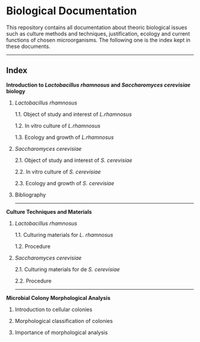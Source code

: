 # **Biological Documentation**

This repository contains all documentation about theoric biological issues such as culture methods and techniques, justification, ecology and current functions of chosen microorganisms. The following one is the index kept in these documents.

-----------------

## Index

**Introduction to *Lactobacillus rhamnosus* and *Saccharomyces cerevisiae* biology**

1. *Lactobacillus rhamnosus*
   
   1.1. Object of study and interest of *L.rhamnosus*
   
   1.2. In vitro culture of *L.rhamnosus*
      
   1.3. Ecology and growth of *L.rhamnosus*
 
2. *Saccharomyces cerevisiae*
   
   2.1. Object of study and interest of *S. cerevisiae*
      
   2.2. In vitro culture of *S. cerevisiae*
      
   2.3. Ecology and growth of *S. cerevisiae*
        
3. Bibliography
   
   ------------
   
**Culture Techniques and Materials**

1. *Lactobacillus rhamnosus*

   1.1. Culturing materials for *L. rhamnosus*

   1.2. Procedure

2. *Saccharomyces cerevisiae*
 
   2.1. Culturing materials for de *S. cerevisiae*
 
   2.2. Procedure
   
   -------------
   
**Microbial Colony Morphological Analysis**

1. Introduction to cellular colonies

2. Morphological classification of colonies

3. Importance of morphological analysis
